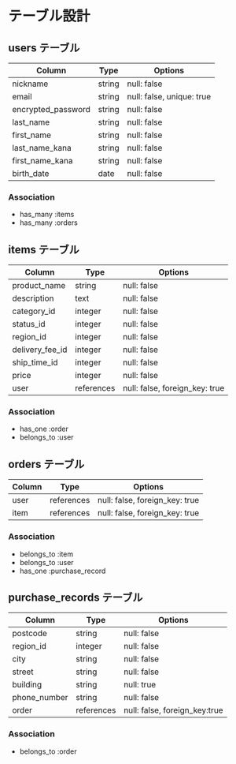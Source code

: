 # テーブル設計

## users テーブル

| Column             | Type   | Options                   |
| ------------------ | ------ | ------------------------- |
| nickname           | string | null: false               |
| email              | string | null: false, unique: true |
| encrypted_password | string | null: false               |
| last_name          | string | null: false               |
| first_name         | string | null: false               |
| last_name_kana     | string | null: false               |
| first_name_kana    | string | null: false               |
| birth_date         | date   | null: false               |

### Association

- has_many :items
- has_many :orders

## items テーブル

| Column              | Type       | Options                        |
| ------------------- | ---------- | ------------------------------ |
| product_name        | string     | null: false                    |
| description         | text       | null: false                    |
| category_id         | integer    | null: false                    |
| status_id           | integer    | null: false                    |
| region_id           | integer    | null: false                    |
| delivery_fee_id     | integer    | null: false                    |
| ship_time_id        | integer    | null: false                    |
| price               | integer    | null: false                    |
| user                | references | null: false, foreign_key: true |

### Association

- has_one :order
- belongs_to :user

## orders テーブル

| Column              | Type       | Options                        |
| ------------------- | ---------- | ------------------------------ |
| user                | references | null: false, foreign_key: true |
| item                | references | null: false, foreign_key: true |

### Association

- belongs_to :item
- belongs_to :user
- has_one :purchase_record

## purchase_records テーブル

| Column              | Type       | Options                        |
| ------------------- | ---------- | ------------------------------ |
| postcode            | string     | null: false                    |
| region_id           | integer    | null: false                    |
| city                | string     | null: false                    |
| street              | string     | null: false                    |
| building            | string     | null: true                     |
| phone_number        | string     | null: false                    |
| order               | references | null: false, foreign_key:true  |

### Association

- belongs_to :order
